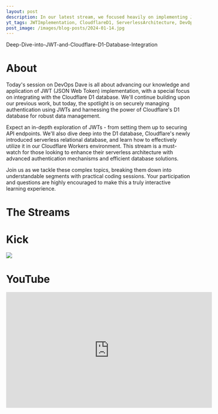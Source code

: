 ```yaml
---
layout: post
description: In our latest stream, we focused heavily on implementing JWT authentication and delving into the capabilities of the Cloudflare D1 database. We explored the intricacies of secure user authentication with JWTs and how to leverage the D1 database within a serverless environment for efficient data storage and retrieval. This session provided valuable insights for those interested in advanced serverless architectures and database integration.
yt_tags: JWTImplementation, CloudflareD1, ServerlessArchitecture, DevOpsDave, DataSecurity, Authentication, CloudflareWorkers, TechLearning, CodingLive, WebDevelopment
post_image: /images/blog-posts/2024-01-14.jpg
---
```


Deep-Dive-into-JWT-and-Cloudflare-D1-Database-Integration

<div class="content-wrapper">
    <h1>About</h1>
    <p class="top-margin-blog-post">
        Today's session on DevOps Dave is all about advancing our knowledge and application of JWT (JSON Web Token) implementation, with a special focus on integrating with the Cloudflare D1 database. We'll continue building upon our previous work, but today, the spotlight is on securely managing authentication using JWTs and harnessing the power of Cloudflare's D1 database for robust data management.
    </p>
    <p class="top-margin-blog-post">
        Expect an in-depth exploration of JWTs - from setting them up to securing API endpoints. We'll also dive deep into the D1 database, Cloudflare's newly introduced serverless relational database, and learn how to effectively utilize it in our Cloudflare Workers environment. This stream is a must-watch for those looking to enhance their serverless architecture with advanced authentication mechanisms and efficient database solutions.
    </p>
    <p class="top-margin-blog-post">
        Join us as we tackle these complex topics, breaking them down into understandable segments with practical coding sessions. Your participation and questions are highly encouraged to make this a truly interactive learning experience.
    </p>
</div>
<div class="content-wrapper">
    <h1>The Streams</h1>
    <div class="embed-wrapper">
        <div class="embed-title"><h1>Kick</h1></div>
        <div class="embed">
            <a href="https://kick.com/video/753781a8-d32a-4d9c-9f40-dddd0e6a2182" target="_blank">
                <img src="https://images.kick.com/video_thumbnails/QXi6QSVtOH5v/d2KcB1bHuTtO/160.webp">
            </a>
        </div>
    </div>
    <div class="embed-wrapper">
        <div class="embed-title"><h1>YouTube</h1></div>
        <div class="embed">
            <iframe width="560" height="315" src="https://www.youtube.com/embed/bKar6QAjgAo?si=Axhw0J0dvMHARWZz&amp;start=78" title="YouTube video player" frameborder="0" allow="accelerometer; autoplay; clipboard-write; encrypted-media; gyroscope; picture-in-picture; web-share" allowfullscreen></iframe>
        </div>
    </div>
</div>
